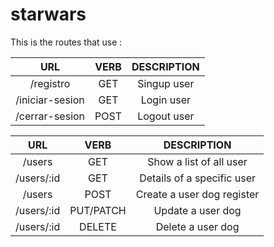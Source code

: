 # starwars

This is the routes that use :

| URL     |            VERB           | DESCRIPTION              
|:-------:|:--------------------------:|:--------------------:
|/registro   | GET             |  Singup user |
|/iniciar-sesion| GET             | Login user|
|/cerrar-sesion | POST            | Logout user |


| URL     |            VERB           | DESCRIPTION              
|:-------:|:--------------------------:|:--------------------:
|/users      | GET       |  Show a list of all user |
|/users/:id  | GET       | Details of a specific user |
|/users      | POST      | Create a user dog register |
|/users/:id  | PUT/PATCH | Update a user dog |
|/users/:id  | DELETE    | Delete a user dog |
